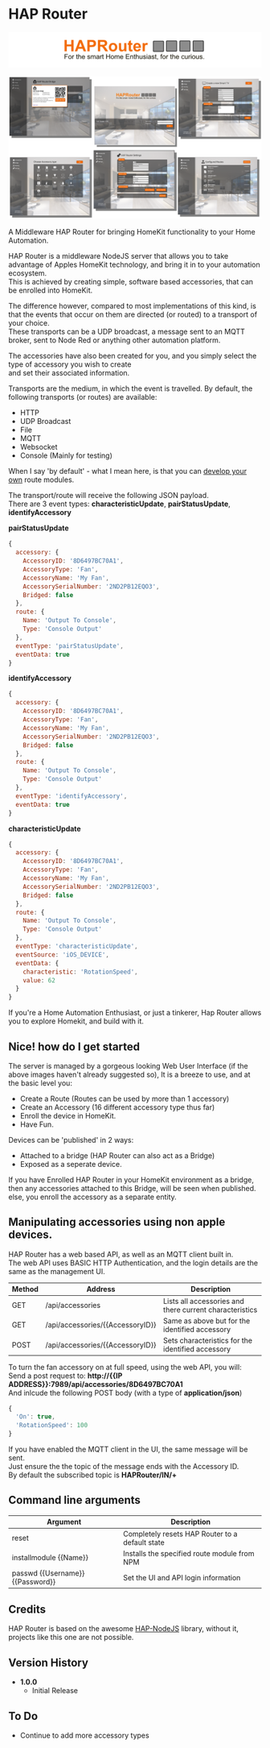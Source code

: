 
# HAP Router  
![Image](./Logo.png)  

![Image](./Screenshot.png)  

A Middleware HAP Router for bringing HomeKit functionality to your Home Automation.  

HAP Router is a middleware NodeJS server that allows you to take advantage of Apples HomeKit technology, and bring it in to your automation ecosystem.  
This is achieved by creating simple, software based accessories, that can be enrolled into HomeKit.  

The difference however, compared to most implementations of this kind, is that the events that occur on them are directed (or routed) to a transport of your choice.  
These transports can be a UDP broadcast, a message sent to an MQTT broker, sent to Node Red or anything other automation platform.  

The accessories have also been created for you, and you simply select the type of accessory you wish to create  
and set their associated information. 

Transports are the medium, in which the event is travelled. By default, the following transports (or routes) are available:

  - HTTP
  - UDP Broadcast
  - File
  - MQTT
  - Websocket
  - Console (Mainly for testing)

When I say 'by default' - what I mean here, is that you can [develop your own](./RouteModule.md) route modules.  

The transport/route will receive the following JSON payload.  
There are 3 event types: **characteristicUpdate**, **pairStatusUpdate**, **identifyAccessory**

**pairStatusUpdate**
```javascript
{
  accessory: {
    AccessoryID: '8D6497BC70A1',
    AccessoryType: 'Fan',
    AccessoryName: 'My Fan',
    AccessorySerialNumber: '2ND2PB12EQO3',
    Bridged: false
  },
  route: {
    Name: 'Output To Console',
    Type: 'Console Output'
  },
  eventType: 'pairStatusUpdate',
  eventData: true
}
```

**identifyAccessory**
```javascript
{
  accessory: {
    AccessoryID: '8D6497BC70A1',
    AccessoryType: 'Fan',
    AccessoryName: 'My Fan',
    AccessorySerialNumber: '2ND2PB12EQO3',
    Bridged: false
  },
  route: {
    Name: 'Output To Console',
    Type: 'Console Output'
  },
  eventType: 'identifyAccessory',
  eventData: true
}
```

**characteristicUpdate**
```javascript
{
  accessory: {
    AccessoryID: '8D6497BC70A1',
    AccessoryType: 'Fan',
    AccessoryName: 'My Fan',
    AccessorySerialNumber: '2ND2PB12EQO3',
    Bridged: false
  },
  route: {
    Name: 'Output To Console',
    Type: 'Console Output'
  },
  eventType: 'characteristicUpdate',
  eventSource: 'iOS_DEVICE',
  eventData: {
    characteristic: 'RotationSpeed',
    value: 62
  }
}
```

If you're a Home Automation Enthusiast, or just a tinkerer, Hap Router allows you to explore Homekit, and build with it.

## Nice! how do I get started
The server is managed by a gorgeous looking Web User Interface (if the above images haven't already suggested so), It is a breeze to use, and at the basic level you:
 - Create a Route (Routes can be used by more than 1 accessory)
 - Create an Accessory (16 different accessory type thus far)
 - Enroll the device in HomeKit.
 - Have Fun.

Devices can be 'published' in 2 ways:  
 - Attached to a bridge (HAP Router can also act as a Bridge)  
 - Exposed as a seperate device.

 If you have Enrolled HAP Router in your HomeKit environment as a bridge, then any accessories attached to this Bridge, will be seen when published.
 else, you enroll the accessory as a separate entity.

## Manipulating accessories using non apple devices.  
HAP Router has a web based API, as well as an MQTT client built in.  
The web API uses BASIC HTTP Authentication, and the login details are the same as the management UI.

| Method | Address                           | Description                                             |
| ------ | --------------------------------- | ------------------------------------------------------- |       
| GET    | /api/accessories                  | Lists all accessories and there current characteristics |       
| GET    | /api/accessories/{{AccessoryID}}  | Same as above but for the identified accessory          |      
| POST   | /api/accessories/{{AccessoryID}}  | Sets characteristics for the identified accessory       |    

To turn the fan accessory on at full speed, using the web API, you will:  
Send a post request to: **http://{{IP ADDRESS}}:7989/api/accessories/8D6497BC70A1**  
And inlcude the following POST body (with a type of **application/json**)

```javascript
{
  'On': true,
  'RotationSpeed': 100
}
```

If you have enabled the MQTT client in the UI, the same message will be sent.  
Just ensure the the topic of the message ends with the Accessory ID.  
By default the subscribed topic is **HAPRouter/IN/+**



## Command line arguments

| Argument                          | Description                                      |
| --------------------------------- | ------------------------------------------------ | 
| reset                             | Completely resets HAP Router to a default state  |      
| installmodule {{Name}}            | Installs the specified route module from NPM     |    
| passwd {{Username}} {{Password}}  | Set the UI and API login information             |    

## Credits
HAP Router is based on the awesome [HAP-NodeJS](https://github.com/homebridge/HAP-NodeJS)
library, without it, projects like this one are not possible.

## Version History  

  - **1.0.0**
    - Initial Release

## To Do
  - Continue to add more accessory types